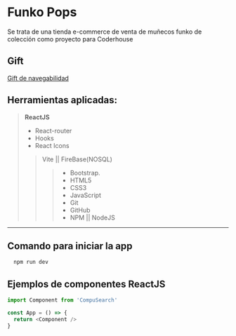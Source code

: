 # Funko Pops

Se trata de una tienda e-commerce de venta de muñecos funko de colección como proyecto para Coderhouse

## Gift

[Gift de navegabilidad](https://files.fm/u/hyq44qa65)

## Herramientas aplicadas:

> **ReactJS**
> * React-router
> * Hooks
> * React Icons
>> Vite
>> || FireBase(NOSQL)
>>> * Bootstrap.
>>>  * HTML5
>>> * CSS3
>>> * JavaScript
>>> * Git
>>> * GitHub
>>> * NPM || NodeJS
---

## Comando para iniciar la app

```bash
  npm run dev
```


## Ejemplos de componentes ReactJS

```javascript
import Component from 'CompuSearch'

const App = () => {
  return <Component />
}
```


